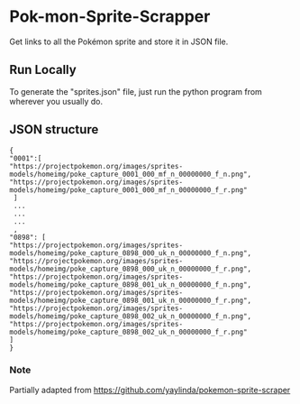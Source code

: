 # Pok-mon-Sprite-Scrapper
Get links to all the Pokémon sprite and store it in JSON file.


## Run Locally
To generate the "sprites.json" file, just run the python program from wherever you usually do.

## JSON structure

    {
    "0001":[
	"https://projectpokemon.org/images/sprites-models/homeimg/poke_capture_0001_000_mf_n_00000000_f_n.png",
	"https://projectpokemon.org/images/sprites-models/homeimg/poke_capture_0001_000_mf_n_00000000_f_r.png"
     ]
     ...
     ...
     ...
     ,
    "0898": [
	"https://projectpokemon.org/images/sprites-models/homeimg/poke_capture_0898_000_uk_n_00000000_f_n.png",
	"https://projectpokemon.org/images/sprites-models/homeimg/poke_capture_0898_000_uk_n_00000000_f_r.png",
	"https://projectpokemon.org/images/sprites-models/homeimg/poke_capture_0898_001_uk_n_00000000_f_n.png",
	"https://projectpokemon.org/images/sprites-models/homeimg/poke_capture_0898_001_uk_n_00000000_f_r.png",
	"https://projectpokemon.org/images/sprites-models/homeimg/poke_capture_0898_002_uk_n_00000000_f_n.png",
	"https://projectpokemon.org/images/sprites-models/homeimg/poke_capture_0898_002_uk_n_00000000_f_r.png"
    ]
    }

### Note
Partially adapted from https://github.com/yaylinda/pokemon-sprite-scraper
